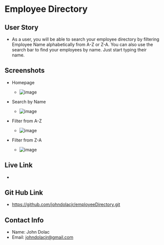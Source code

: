 # Employee Directory

## User Story 
  * As a user, you will be able to search your employee directory by filtering Employee Name alphabetically from A-Z or Z-A. You can also use the search bar to find your employees by name. Just start typing their name.  

## Screenshots 
  * Homepage
    * ![image](https://user-images.githubusercontent.com/69832533/107129511-08a57e00-6883-11eb-8984-e58def8cefad.png)

  * Search by Name
    * ![image](https://user-images.githubusercontent.com/69832533/107129505-ff1c1600-6882-11eb-9c4f-9a021a797f9c.png)

  * Filter from A-Z
    * ![image](https://user-images.githubusercontent.com/69832533/107129500-f4fa1780-6882-11eb-9a3e-777fa08ff0d1.png)

  * Filter from Z-A 
    * ![image](https://user-images.githubusercontent.com/69832533/107129486-e0b61a80-6882-11eb-9b66-6cbfa0031f21.png)




## Live Link
  *
 
## Git Hub Link
  * https://github.com/johndolacjr/employeeDirectory.git

## Contact Info
  * Name: John Dolac
  * Email: johndolacjr@gmail.com 
